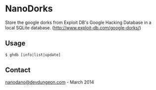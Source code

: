 # NanoDorks

Store the google dorks from Exploit DB's Google Hacking Database in a local SQLite database. (http://www.exploit-db.com/google-dorks/)

## Usage

	$ ghdb [info|list|update]

## Contact

nanodano@devdungeon.com - March 2014